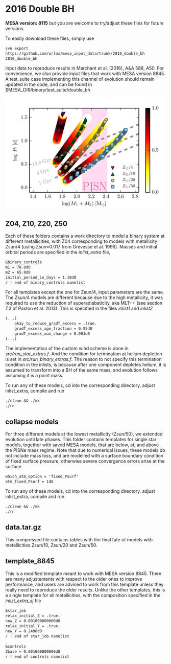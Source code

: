 # 2016 Double BH

**MESA version: 8115**
but you are welcome to try/adjust these files for future versions.

To easily download these files, simply use
```
svn export https://github.com/orlox/mesa_input_data/trunk/2016_double_bh 2016_double_bh
```

Input data to reproduce results in Marchant et al. (2016), A&A 588, A50. For convenience,
we also provide input files that work with MESA version 8845. A test_suite case implementing
this channel of evolution should remain updated in the code, and can be found in
$MESA_DIR/binary/test_suite/double_bh

![mass_period](mass_period.png)

## Z04, Z10, Z20, Z50
Each of these folders contains a work directory to model a binary system at different metallicities,
with Z04 corresponding to models with metallicity Zsun/4 (using Zsun=0.017 from Grevesse et al. 1996).
Masses and initial orbital periods are specified in the *inlist_extra* file,
```
&binary_controls
m1 = 70.0d0
m2 = 65.0d0
initial_period_in_days = 1.10d0
/ ! end of binary_controls namelist

```
For all templates except the one for Zsun/4, input parameters are the same.
The Zsun/4 models are different because due to the high metallicity, it was required to use
the reduction of superadiabaticity, aka MLT++ (see section 7.2 of Paxton et al. 2013).
This is specified in the files *inlist1* and *inlist2*
```
(...)
    okay_to_reduce_gradT_excess = .true.
    gradT_excess_age_fraction = 0.95d0
    gradT_excess_max_change = 0.001d0
(...)
```

The implementation of the custom wind scheme is done in *src/run_star_extras.f*. And the
condition for termination at helium depletion is set in *src/run_binary_extras.f*. The
reason to not specify this termination condition in the inlists, is because after one
component depletes helium, it is assumed to transform into a BH of the same mass, and
evolution follows assuming it is a point mass.

To run any of these models, cd into the corresponding directory, adjust inlist_extra,
compile and run
```
./clean && ./mk
./rn
```

## collapse models
For three different models at the lowest metallicity (Zsun/50), we extended evolution until
late phases. This folder contains templates for single star models, together with saved MESA
models, that are below, at, and above the PISNe mass regime. Note that due to numerical issues,
these models do not include mass loss, and are modelled with a surface boundary condition
of fixed surface pressure, otherwise severe convergence errors arise at the surface
```
which_atm_option = 'fixed_Psurf'
atm_fixed_Psurf = 1d8
```
To run any of these models, cd into the corresponding directory, adjust inlist_extra,
compile and run
```
./clean && ./mk
./rn
```

## data.tar.gz
This compressed file contains tables with the final fate of models with metallicities Zsun/10,
Zsun/20 and Zsun/50.

## template_8845
This is a modified template meant to work with MESA version 8845. There are many adjustements
with respect to the older ones to improve performance, and users are advised to work from
this template unless they really need to reproduce the older results. Unlike the other templates,
this is a single template for all metallicities, with the composition specified in the
*inlist_extra_sj* file
```
&star_job
relax_initial_Z = .true.
new_Z = 0.001000000000d0
relax_initial_Y = .true.
new_Y = 0.2496d0
/ ! end of star_job namelist

&controls
Zbase = 0.001000000000d0
/ ! end of controls namelist
```
